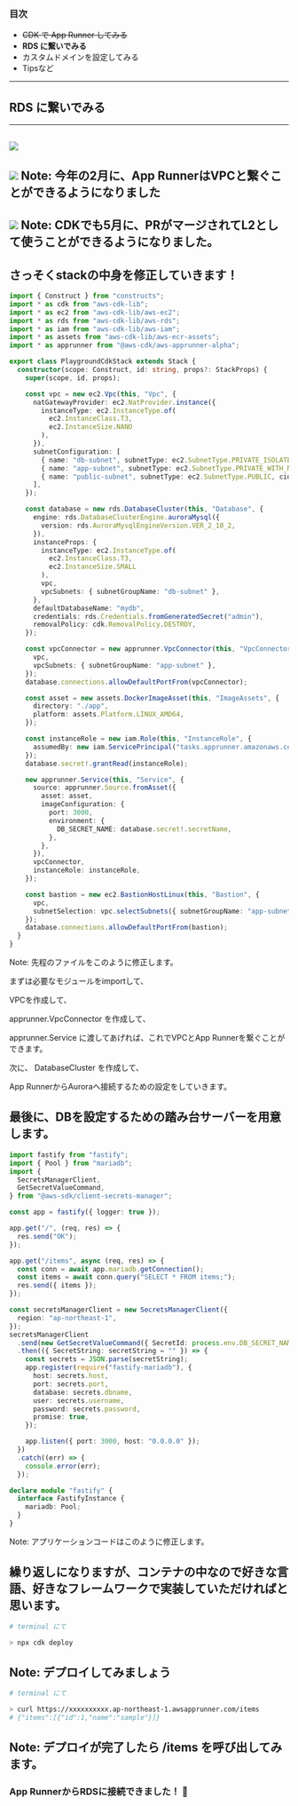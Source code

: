 ### 目次

- ~~CDK で App Runner してみる~~
- **RDS に繋いでみる**
- カスタムドメインを設定してみる
- Tipsなど
---
## RDS に繋いでみる
---
![](./aws-architecture.png) <!-- .element height="600" style="margin-top: 0" -->
---
![](./press-of-vpc-connector.png) <!-- .element height="500" -->
Note: 今年の2月に、App RunnerはVPCと繋ぐことができるようになりました
---
![](./apprunner-vpc-connect.png) <!-- .element height="600" -->
Note: CDKでも5月に、PRがマージされてL2として使うことができるようになりました。
---
さっそくstackの中身を修正していきます！
---
```ts [|3-5|13-25|44-47|70|27-42|48|65-67|55-58,71|74-78|]
import { Construct } from "constructs";
import * as cdk from "aws-cdk-lib";
import * as ec2 from "aws-cdk-lib/aws-ec2";
import * as rds from "aws-cdk-lib/aws-rds";
import * as iam from "aws-cdk-lib/aws-iam";
import * as assets from "aws-cdk-lib/aws-ecr-assets";
import * as apprunner from "@aws-cdk/aws-apprunner-alpha";

export class PlaygroundCdkStack extends Stack {
  constructor(scope: Construct, id: string, props?: StackProps) {
    super(scope, id, props);

    const vpc = new ec2.Vpc(this, "Vpc", {
      natGatewayProvider: ec2.NatProvider.instance({
        instanceType: ec2.InstanceType.of(
          ec2.InstanceClass.T3,
          ec2.InstanceSize.NANO
        ),
      }),
      subnetConfiguration: [
        { name: "db-subnet", subnetType: ec2.SubnetType.PRIVATE_ISOLATED, cidrMask: 28 },
        { name: "app-subnet", subnetType: ec2.SubnetType.PRIVATE_WITH_NAT, cidrMask: 24 },
        { name: "public-subnet", subnetType: ec2.SubnetType.PUBLIC, cidrMask: 24 },
      ],
    });

    const database = new rds.DatabaseCluster(this, "Database", {
      engine: rds.DatabaseClusterEngine.auroraMysql({
        version: rds.AuroraMysqlEngineVersion.VER_2_10_2,
      }),
      instanceProps: {
        instanceType: ec2.InstanceType.of(
          ec2.InstanceClass.T3,
          ec2.InstanceSize.SMALL
        ),
        vpc,
        vpcSubnets: { subnetGroupName: "db-subnet" },
      },
      defaultDatabaseName: "mydb",
      credentials: rds.Credentials.fromGeneratedSecret("admin"),
      removalPolicy: cdk.RemovalPolicy.DESTROY,
    });

    const vpcConnector = new apprunner.VpcConnector(this, "VpcConnector", {
      vpc,
      vpcSubnets: { subnetGroupName: "app-subnet" },
    });
    database.connections.allowDefaultPortFrom(vpcConnector);

    const asset = new assets.DockerImageAsset(this, "ImageAssets", {
      directory: "./app",
      platform: assets.Platform.LINUX_AMD64,
    });

    const instanceRole = new iam.Role(this, "InstanceRole", {
      assumedBy: new iam.ServicePrincipal("tasks.apprunner.amazonaws.com"),
    });
    database.secret!.grantRead(instanceRole);

    new apprunner.Service(this, "Service", {
      source: apprunner.Source.fromAsset({
        asset: asset,
        imageConfiguration: {
          port: 3000,
          environment: {
            DB_SECRET_NAME: database.secret!.secretName,
          },
        },
      }),
      vpcConnector,
      instanceRole: instanceRole,
    });

    const bastion = new ec2.BastionHostLinux(this, "Bastion", {
      vpc,
      subnetSelection: vpc.selectSubnets({ subnetGroupName: "app-subnet" }),
    });
    database.connections.allowDefaultPortFrom(bastion);
  }
}
```
Note:
先程のファイルをこのように修正します。

まずは必要なモジュールをimportして、

VPCを作成して、

apprunner.VpcConnector を作成して、

apprunner.Service に渡してあげれば、これでVPCとApp Runnerを繋ぐことができます。

次に、 DatabaseCluster を作成して、

App RunnerからAuroraへ接続するための設定をしていきます。

最後に、DBを設定するための踏み台サーバーを用意します。
---
```ts [|23-25|25-34]
import fastify from "fastify";
import { Pool } from "mariadb";
import {
  SecretsManagerClient,
  GetSecretValueCommand,
} from "@aws-sdk/client-secrets-manager";

const app = fastify({ logger: true });

app.get("/", (req, res) => {
  res.send("OK");
});

app.get("/items", async (req, res) => {
  const conn = await app.mariadb.getConnection();
  const items = await conn.query("SELECT * FROM items;");
  res.send({ items });
});

const secretsManagerClient = new SecretsManagerClient({
  region: "ap-northeast-1",
});
secretsManagerClient
  .send(new GetSecretValueCommand({ SecretId: process.env.DB_SECRET_NAME }))
  .then(({ SecretString: secretString = "" }) => {
    const secrets = JSON.parse(secretString);
    app.register(require("fastify-mariadb"), {
      host: secrets.host,
      port: secrets.port,
      database: secrets.dbname,
      user: secrets.username,
      password: secrets.password,
      promise: true,
    });

    app.listen({ port: 3000, host: "0.0.0.0" });
  })
  .catch((err) => {
    console.error(err);
  });

declare module "fastify" {
  interface FastifyInstance {
    mariadb: Pool;
  }
}
```
Note:
アプリケーションコードはこのように修正します。

繰り返しになりますが、コンテナの中なので好きな言語、好きなフレームワークで実装していただければと思います。
---
```bash
# terminal にて

> npx cdk deploy
```
Note:
デプロイしてみましょう
---
```bash
# terminal にて

> curl https://xxxxxxxxxx.ap-northeast-1.awsapprunner.com/items
# {"items":[{"id":1,"name":"sample"}]}
```
Note:
デプロイが完了したら /items を呼び出してみます。
---
### App RunnerからRDSに接続できました！ 🎉
